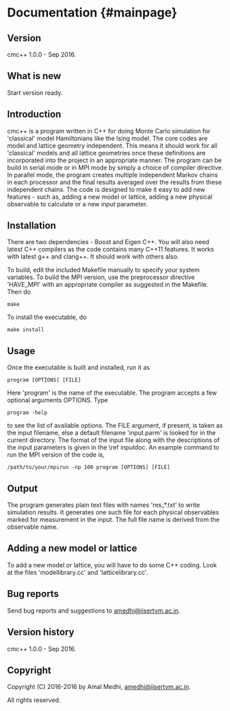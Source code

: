 Documentation                                               {#mainpage}
=============

Version
-------
cmc++ 1.0.0 - Sep 2016.

What is new
-----------
Start version ready.

Introduction
------------

cmc++ is a program written in C++ for doing Monte Carlo simulation for 
'classical' model Hamiltonians like the Ising model. 
The core codes are model and lattice geometry independent. This means 
it should work for all 'classical' models and all lattice geometries once 
these definitions are incorporated into the project in an appropriate manner. 
The program can be build in serial mode or in MPI mode by simply a choice of
compiler directive. In parallel mode, the program creates multiple 
independent Markov chains in each processor and the final results 
averaged over the results from these independent chains.  The code is designed 
to make it easy to add new features - such as, adding a new model or lattice, 
adding a new physical observable to calculate or a new input parameter.

Installation
------------

There are two dependencies - Boost and Eigen C++. You will also need 
latest C++ compilers as the code contains many C++11 features. It works with
latest g++ and clang++. It should work with others also.

To build, edit the included Makefile manually to specify your system 
variables. To build the MPI version, use the preprocessor directive 
'HAVE_MPI' with an appropriate compiler as suggested in the Makefile. 
Then do

	make 

To install the executable, do

	make install 


[mpi]: http://www.open-mpi.org/

Usage
-----
Once the executable is built and installed, run it as 

	program [OPTIONS] [FILE]  

Here 'program' is the name of the executable.  The program accepts a few 
optional arguments OPTIONS. Type 

	program -help

to see the list of available options. The FILE argument, if present, 
is taken as the input filename, else a default filename 'input.parm' is 
looked for in the current directory.  The format of the input file along 
with the descriptions of the input parameters is given in the 
\ref inputdoc. An example command to run the MPI version of the code is,

	/path/to/your/mpirun -np 100 program [OPTIONS] [FILE]  

Output
------
The program generates plain text files with names 'res_*.txt' to write 
simulation results. It generates one such file for each physical 
observables marked for measurement in the input. The full file 
name is derived from the observable name.

Adding a new model or lattice
-----------------------------

To add a new model or lattice, you will have to do some C++ coding.
Look at the files 'modellibrary.cc' and 'latticelibrary.cc'. 


Bug reports 
-----------
Send bug reports and suggestions to <amedhi@iisertvm.ac.in>.

Version history
---------------
cmc++ 1.0.0 - Sep 2016.

Copyright 
---------
Copyright (C) 2016-2016 by Amal Medhi, <amedhi@iisertvm.ac.in>.

All rights reserved.
